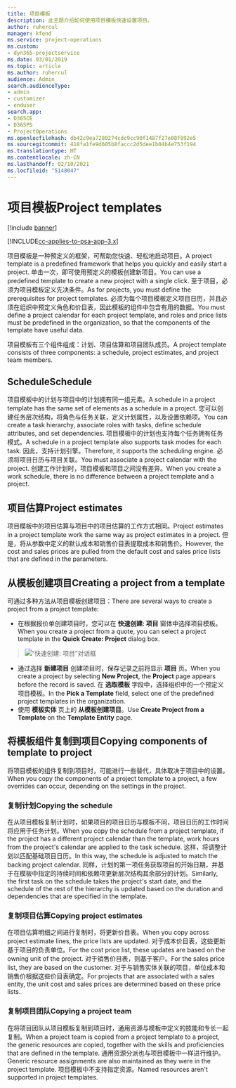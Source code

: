 ```yaml
---
title: 项目模板
description: 此主题介绍如何使用项目模板快速设置项目。
author: ruhercul
manager: kfend
ms.service: project-operations
ms.custom:
- dyn365-projectservice
ms.date: 03/01/2019
ms.topic: article
ms.author: ruhercul
audience: Admin
search.audienceType:
- admin
- customizer
- enduser
search.app:
- D365CE
- D365PS
- ProjectOperations
ms.openlocfilehash: db42c9ea7280274cdc9cc90f1487f27e08f892e5
ms.sourcegitcommit: 418fa1fe9d605b8faccc2d5dee1b04b4e753f194
ms.translationtype: HT
ms.contentlocale: zh-CN
ms.lasthandoff: 02/10/2021
ms.locfileid: "5148047"
---
```

# <a name="project-templates"></a><span data-ttu-id="1933e-103">项目模板</span><span class="sxs-lookup"><span data-stu-id="1933e-103">Project templates</span></span> 

[!include [banner](../includes/psa-now-project-operations.md)]

[!INCLUDE[cc-applies-to-psa-app-3.x](../includes/cc-applies-to-psa-app-3x.md)]

<span data-ttu-id="1933e-104">项目模板是一种预定义的框架，可帮助您快速、轻松地启动项目。</span><span class="sxs-lookup"><span data-stu-id="1933e-104">A project template is a predefined framework that helps you quickly and easily start a project.</span></span> <span data-ttu-id="1933e-105">单击一次，即可使用预定义的模板创建新项目。</span><span class="sxs-lookup"><span data-stu-id="1933e-105">You can use a predefined template to create a new project with a single click.</span></span> <span data-ttu-id="1933e-106">至于项目，必须为项目模板定义先决条件。</span><span class="sxs-lookup"><span data-stu-id="1933e-106">As for projects, you must define the prerequisites for project templates.</span></span> <span data-ttu-id="1933e-107">必须为每个项目模板定义项目日历，并且必须在组织中预定义角色和价目表，因此模板的组件中包含有用的数据。</span><span class="sxs-lookup"><span data-stu-id="1933e-107">You must define a project calendar for each project template, and roles and price lists must be predefined in the organization, so that the components of the template have useful data.</span></span>

<span data-ttu-id="1933e-108">项目模板有三个组件组成：计划、项目估算和项目团队成员。</span><span class="sxs-lookup"><span data-stu-id="1933e-108">A project template consists of three components: a schedule, project estimates, and project team members.</span></span>

## <a name="schedule"></a><span data-ttu-id="1933e-109">Schedule</span><span class="sxs-lookup"><span data-stu-id="1933e-109">Schedule</span></span>

<span data-ttu-id="1933e-110">项目模板中的计划与项目中的计划拥有同一组元素。</span><span class="sxs-lookup"><span data-stu-id="1933e-110">A schedule in a project template has the same set of elements as a schedule in a project.</span></span> <span data-ttu-id="1933e-111">您可以创建任务层次结构，将角色与任务关联，定义计划属性，以及设置依赖项。</span><span class="sxs-lookup"><span data-stu-id="1933e-111">You can create a task hierarchy, associate roles with tasks, define schedule attributes, and set dependencies.</span></span> <span data-ttu-id="1933e-112">项目模板中的计划也支持每个任务拥有任务模式。</span><span class="sxs-lookup"><span data-stu-id="1933e-112">A schedule in a project template also supports task modes for each task.</span></span> <span data-ttu-id="1933e-113">因此，支持计划引擎。</span><span class="sxs-lookup"><span data-stu-id="1933e-113">Therefore, it supports the scheduling engine.</span></span> <span data-ttu-id="1933e-114">必须将项目日历与项目关联。</span><span class="sxs-lookup"><span data-stu-id="1933e-114">You must associate a project calendar with the project.</span></span> <span data-ttu-id="1933e-115">创建工作计划时，项目模板和项目之间没有差异。</span><span class="sxs-lookup"><span data-stu-id="1933e-115">When you create a work schedule, there is no difference between a project template and a project.</span></span>

## <a name="project-estimates"></a><span data-ttu-id="1933e-116">项目估算</span><span class="sxs-lookup"><span data-stu-id="1933e-116">Project estimates</span></span>

<span data-ttu-id="1933e-117">项目模板中的项目估算与项目中的项目估算的工作方式相同。</span><span class="sxs-lookup"><span data-stu-id="1933e-117">Project estimates in a project template work the same way as project estimates in a project.</span></span> <span data-ttu-id="1933e-118">但是，将从参数中定义的默认成本和销售价目表提取成本和销售价。</span><span class="sxs-lookup"><span data-stu-id="1933e-118">However, the cost and sales prices are pulled from the default cost and sales price lists that are defined in the parameters.</span></span>

## <a name="creating-a-project-from-a-template"></a><span data-ttu-id="1933e-119">从模板创建项目</span><span class="sxs-lookup"><span data-stu-id="1933e-119">Creating a project from a template</span></span>
 
<span data-ttu-id="1933e-120">可通过多种方法从项目模板创建项目：</span><span class="sxs-lookup"><span data-stu-id="1933e-120">There are several ways to create a project from a project template:</span></span>

- <span data-ttu-id="1933e-121">在根据报价单创建项目时，您可以在 **快速创建: 项目** 窗体中选择项目模板。</span><span class="sxs-lookup"><span data-stu-id="1933e-121">When you create a project from a quote, you can select a project template in the **Quick Create: Project** dialog box.</span></span>

> ![“快速创建: 项目”对话框](media/project-11.png)

- <span data-ttu-id="1933e-123">通过选择 **新建项目** 创建项目时，保存记录之前将显示 **项目** 页。</span><span class="sxs-lookup"><span data-stu-id="1933e-123">When you create a project by selecting **New Project**, the **Project** page appears before the record is saved.</span></span> <span data-ttu-id="1933e-124">在 **选取模板** 字段中，选择组织中的一个预定义项目模板。</span><span class="sxs-lookup"><span data-stu-id="1933e-124">In the **Pick a Template** field, select one of the predefined project templates in the organization.</span></span>
- <span data-ttu-id="1933e-125">使用 **模板实体** 页上的 **从模板创建项目**。</span><span class="sxs-lookup"><span data-stu-id="1933e-125">Use **Create Project from a Template** on the **Template Entity** page.</span></span>

## <a name="copying-components-of-template-to-project"></a><span data-ttu-id="1933e-126">将模板组件复制到项目</span><span class="sxs-lookup"><span data-stu-id="1933e-126">Copying components of template to project</span></span>

<span data-ttu-id="1933e-127">将项目模板的组件复制到项目时，可能进行一些替代，具体取决于项目中的设置。</span><span class="sxs-lookup"><span data-stu-id="1933e-127">When you copy the components of a project template to a project, a few overrides can occur, depending on the settings in the project.</span></span>

### <a name="copying-the-schedule"></a><span data-ttu-id="1933e-128">复制计划</span><span class="sxs-lookup"><span data-stu-id="1933e-128">Copying the schedule</span></span>

<span data-ttu-id="1933e-129">在从项目模板复制计划时，如果项目的项目日历与模板不同，项目日历的工作时间将应用于任务计划。</span><span class="sxs-lookup"><span data-stu-id="1933e-129">When you copy the schedule from a project template, if the project has a different project calendar than the template, work hours from the project's calendar are applied to the task schedule.</span></span> <span data-ttu-id="1933e-130">这样，将调整计划以匹配基础项目日历。</span><span class="sxs-lookup"><span data-stu-id="1933e-130">In this way, the schedule is adjusted to match the backing project calendar.</span></span> <span data-ttu-id="1933e-131">同样，计划的第一项任务获取项目的开始日期，并基于在模板中指定的持续时间和依赖项更新层次结构其余部分的计划。</span><span class="sxs-lookup"><span data-stu-id="1933e-131">Similarly, the first task on the schedule takes the project's start date, and the schedule of the rest of the hierarchy is updated based on the duration and dependencies that are specified in the template.</span></span> 

### <a name="copying-project-estimates"></a><span data-ttu-id="1933e-132">复制项目估算</span><span class="sxs-lookup"><span data-stu-id="1933e-132">Copying project estimates</span></span> 

<span data-ttu-id="1933e-133">在项目估算明细之间进行复制时，将更新价目表。</span><span class="sxs-lookup"><span data-stu-id="1933e-133">When you copy across project estimate lines, the price lists are updated.</span></span> <span data-ttu-id="1933e-134">对于成本价目表，这些更新基于项目的负责单位。</span><span class="sxs-lookup"><span data-stu-id="1933e-134">For the cost price list, these updates are based on the owning unit of the project.</span></span> <span data-ttu-id="1933e-135">对于销售价目表，则基于客户。</span><span class="sxs-lookup"><span data-stu-id="1933e-135">For the sales price list, they are based on the customer.</span></span> <span data-ttu-id="1933e-136">对于与销售实体关联的项目，单位成本和销售价根据这些价目表确定。</span><span class="sxs-lookup"><span data-stu-id="1933e-136">For projects that are associated with a sales entity, the unit cost and sales prices are determined based on these price lists.</span></span>

### <a name="copying-a-project-team"></a><span data-ttu-id="1933e-137">复制项目团队</span><span class="sxs-lookup"><span data-stu-id="1933e-137">Copying a project team</span></span>

<span data-ttu-id="1933e-138">在将项目团队从项目模板复制到项目时，通用资源与模板中定义的技能和专长一起复制。</span><span class="sxs-lookup"><span data-stu-id="1933e-138">When a project team is copied from a project template to a project, the generic resources are copied, together with the skills and proficiencies that are defined in the template.</span></span> <span data-ttu-id="1933e-139">通用资源分派也与项目模板中一样进行维护。</span><span class="sxs-lookup"><span data-stu-id="1933e-139">Generic resource assignments are also maintained as they were in the project template.</span></span> <span data-ttu-id="1933e-140">项目模板中不支持指定资源。</span><span class="sxs-lookup"><span data-stu-id="1933e-140">Named resources aren't supported in project templates.</span></span>

